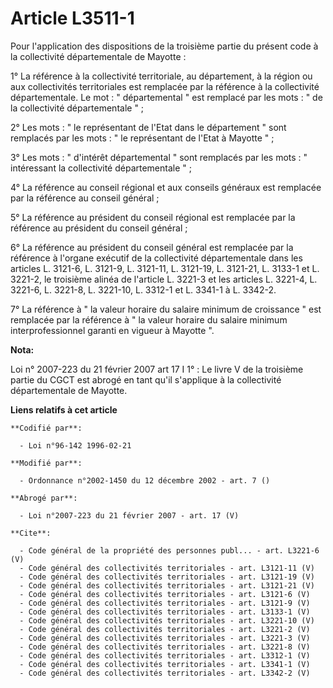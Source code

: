 # Article L3511-1

Pour l'application des dispositions de la troisième partie du présent code à la collectivité départementale de Mayotte : 

1° La référence à la collectivité territoriale, au département, à la région ou aux collectivités territoriales est remplacée
par la référence à la collectivité départementale. Le mot : " départemental " est remplacé par les mots : " de la
collectivité départementale " ; 

2° Les mots : " le représentant de l'Etat dans le département " sont remplacés par les mots : " le représentant de l'Etat à
Mayotte " ; 

3° Les mots : " d'intérêt départemental " sont remplacés par les mots : " intéressant la collectivité départementale " ; 

4° La référence au conseil régional et aux conseils généraux est remplacée par la référence au conseil général ; 

5° La référence au président du conseil régional est remplacée par la référence au président du conseil général ; 

6° La référence au président du conseil général est remplacée par la référence à l'organe exécutif de la collectivité
départementale dans les articles L. 3121-6, L. 3121-9, L. 3121-11, L. 3121-19, L. 3121-21, L. 3133-1 et L. 3221-2, le
troisième alinéa de l'article L. 3221-3 et les articles L. 3221-4, L. 3221-6, L. 3221-8, L. 3221-10, L. 3312-1 et L. 3341-1 à
L. 3342-2. 

7° La référence à " la valeur horaire du salaire minimum de croissance " est remplacée par la référence à " la valeur horaire
du salaire minimum interprofessionnel garanti en vigueur à Mayotte ".

**Nota:**

Loi n° 2007-223 du 21 février 2007 art 17 I 1° : Le livre V de la troisième partie du CGCT est abrogé en tant qu'il
s'applique à la collectivité départementale de Mayotte.

**Liens relatifs à cet article**

	**Codifié par**:

	  - Loi n°96-142 1996-02-21

	**Modifié par**:

	  - Ordonnance n°2002-1450 du 12 décembre 2002 - art. 7 ()

	**Abrogé par**:

	  - Loi n°2007-223 du 21 février 2007 - art. 17 (V)

	**Cite**:

	  - Code général de la propriété des personnes publ... - art. L3221-6 (V)
	  - Code général des collectivités territoriales - art. L3121-11 (V)
	  - Code général des collectivités territoriales - art. L3121-19 (V)
	  - Code général des collectivités territoriales - art. L3121-21 (V)
	  - Code général des collectivités territoriales - art. L3121-6 (V)
	  - Code général des collectivités territoriales - art. L3121-9 (V)
	  - Code général des collectivités territoriales - art. L3133-1 (V)
	  - Code général des collectivités territoriales - art. L3221-10 (V)
	  - Code général des collectivités territoriales - art. L3221-2 (V)
	  - Code général des collectivités territoriales - art. L3221-3 (V)
	  - Code général des collectivités territoriales - art. L3221-8 (V)
	  - Code général des collectivités territoriales - art. L3312-1 (V)
	  - Code général des collectivités territoriales - art. L3341-1 (V)
	  - Code général des collectivités territoriales - art. L3342-2 (V)
